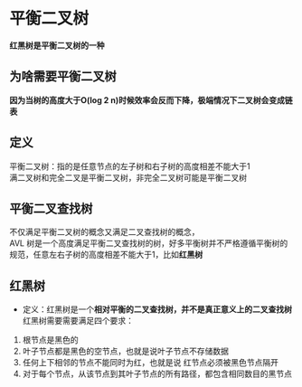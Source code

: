 # 平衡二叉树
**红黑树是平衡二叉树的一种**


## 为啥需要平衡二叉树
**因为当树的高度大于O(log 2 n)时候效率会反而下降，极端情况下二叉树会变成链表**


## 定义
平衡二叉树：指的是任意节点的左子树和右子树的高度相差不能大于1 <br/>
满二叉树和完全二叉是平衡二叉树，非完全二叉树可能是平衡二叉树 <br/>

## 平衡二叉查找树
不仅满足平衡二叉树的概念又满足二叉查找树的概念，<br/>
AVL 树是一个高度满足平衡二叉查找树的树，好多平衡树并不严格遵循平衡树的规范，任意左右子树的高度相差不能大于1，比如**红黑树**

## 红黑树
- 定义：红黑树是一个**相对平衡的二叉查找树，并不是真正意义上的二叉查找树**<br/>
红黑树需要需要满足四个要求：
1. 根节点是黑色的
2. 叶子节点都是黑色的空节点，也就是说叶子节点不存储数据
3. 任何上下相邻的节点不能同时为红，也就是说 红节点必须被黑色节点隔开
4. 对于每个节点，从该节点到其叶子节点的所有路径，都包含相同数目的黑节点